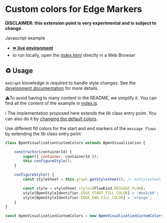 # Custom colors for Edge Markers

**DISCLAIMER: this extension point is very experimental and is subject to change**.  

Javascript example
- [__⏩ live environment__](https://cdn.statically.io/gh/process-analytics/bpmn-visualization-examples/master/examples/custom-bpmn-theme/custom-edge-markers-colors/index.html)
- to run locally, open the [index.html](index.html) directly in a Web Browser


## ♻️ Usage
`mxGraph` knowledge is required to handle style changes.
See the [development documentation](https://github.com/process-analytics/bpmn-visualization-js/blob/master/docs/contributors/bpmn-support-how-to.md) for more details.

⚠️To avoid having to many content in the README, we simplify it. You can find all the content of the example in [index.js](index.js).

ℹ The implementation proposed here extends the lib class entry point. You can also do it by [changing the default colors](../custom-colors/README.md).


Use different fill colors for the start and end markers of the `message flows` by extending the lib class entry point
```javascript
class BpmnVisualizationCustomColors extends BpmnVisualization {

    constructor(containerId) {
        super({ container: containerId });
        this.configureStyle();
    }

    configureStyle() {
        const styleSheet = this.graph.getStylesheet(); // mxStylesheet

        const style = styleSheet.styles[FlowKind.MESSAGE_FLOW];
        style[BpmnStyleIdentifier.EDGE_START_FILL_COLOR] = '#ee1cb0';
        style[BpmnStyleIdentifier.EDGE_END_FILL_COLOR] = 'orange';
    }
}

const bpmnVisualizationCustomColors = new BpmnVisualizationCustomColors('bpmn-container');
```
